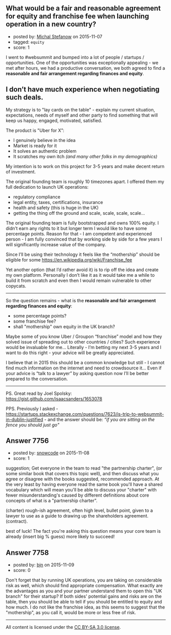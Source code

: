 ## What would be a fair and reasonable agreement for equity and franchise fee when launching operation in a new country?

- posted by: [Michal Stefanow](https://stackexchange.com/users/406070/michal-stefanow) on 2015-11-07
- tagged: `equity`
- score: 1

I went to #websummit and bumped into a lot of people / startups / opportunities. One of the opportunities was exceptionally appealing - we met after hours, we had a productive conversation, we both agreed to find a **reasonable and fair arrangement regarding finances and equity**.

## I don’t have much experience when negotiating such deals.

My strategy is to "lay cards on the table" - explain my current situation, expectations, needs of myself and other party to find something that will keep us happy, engaged, motivated, satisfied.

The product is "Uber for X”:

* I genuinely believe in the idea
* Market is ready for it
* It solves an authentic problem
* It scratches my own itch *(and many other folks in my demographics)*

My intention is to work on this project for 3-5 years and make decent return of investment.

The original founding team is roughly 10 timezones apart. I offered them my full dedication to launch UK operations:

* regulatory compliance
* legal entity, taxes, certifications, insurance
* health and safety (this is huge in the UK)
* getting the thing off the ground and scale, scale, scale, scale...

The original founding team is fully bootstrapped and owns 100% equity. I didn’t earn any rights to it but longer term I would like to have some percentage points. Reason for that - I am competent and experienced person - I am fully convinced that by working side by side for a few years I will significantly increase value of the company.

Since I’ll be using their technology it feels like the “mothership” should be eligible for some https://en.wikipedia.org/wiki/Franchise_fee

Yet another option (that I’d rather avoid it) is to rip off the idea and create my own platform. Personally I don’t like it as it would take me a while to build it from scratch and even then I would remain vulnerable to other copycats.

-------

So the question remains - what is the **reasonable and fair arrangement regarding finances and equity**:

* some percentage points?
* some franchise fee?
* shall "mothership" own equity in the UK branch?

Maybe some of you know Uber / Groupon “franchise” model and how they solved issue of spreading out to other countries / cities? Such experience would be invaluable for me… Literally - I’m betting my next 3-5 years and I want to do this right - your advice will be greatly appreciated.

I believe that in 2015 this should be a common knowledge but still - I cannot find much information on the internet and need to crowdsource it... Even if your advice is “talk to a lawyer” by asking question now I’ll be better prepared to the conversation.

---

PS. Great read by Joel Spolsky: https://gist.github.com/isaacsanders/1653078

PPS. Previously I asked - https://startups.stackexchange.com/questions/7623/is-trip-to-websummit-in-dublin-justified - and the answer should be: *“if you are sitting on the fence you should just go"*



## Answer 7756

- posted by: [snowcode](https://stackexchange.com/users/276763/snowcode) on 2015-11-08
- score: 1

suggestion;
Get everyone in the team to read "the partnership charter", (or some similar book that covers this topic well), and then discuss what you agree or disagree with the books suggested, recommended approach. At the very least by having everyone read the same book you'll have a shared vocabulary which will mean you'll be able to discuss your "charter" with fewer misunderstanding's caused by different definitions about core concepts of what is a "partnership charter".

(charter) rough-ish agreement, often high level, bullet point, given to a lawyer to use as a guide to drawing up the shareholders agreement. (contract).

best of luck! The fact you're asking this question means your core team is already (insert big % guess) more likely to succeed!


## Answer 7758

- posted by: [bjn](https://stackexchange.com/users/7266298/bjn) on 2015-11-09
- score: 0

Don't forget that by running UK operations, you are taking on considerable risk as well, which should find appropriate compensation. What exactly are the advantages as you and your partner understand them to open this "UK branch" for their startup? If both sides' potential gains and risks are on the table, then you should be able to tell if you should be entitled to equity and how much. I do not like the franchise idea, as this seems to suggest that the "mothership", as you call it, would be more or less free of risk. 



---

All content is licensed under the [CC BY-SA 3.0 license](https://creativecommons.org/licenses/by-sa/3.0/).
